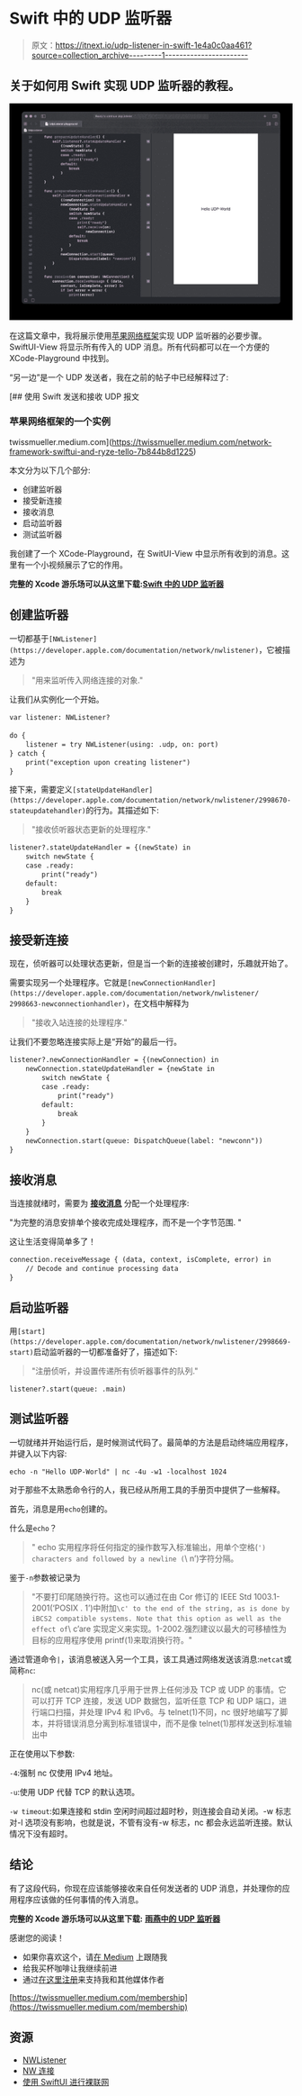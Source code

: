 # Swift 中的 UDP 监听器

> 原文：<https://itnext.io/udp-listener-in-swift-1e4a0c0aa461?source=collection_archive---------1----------------------->

## 关于如何用 Swift 实现 UDP 监听器的教程。

![](img/8482858d051fbf3e2d34c4313903b914.png)

在这篇文章中，我将展示使用[苹果网络框架](https://developer.apple.com/documentation/network)实现 UDP 监听器的必要步骤。SwiftUI-View 将显示所有传入的 UDP 消息。所有代码都可以在一个方便的 XCode-Playground 中找到。

“另一边”是一个 UDP 发送者，我在之前的帖子中已经解释过了:

[](https://twissmueller.medium.com/network-framework-swiftui-and-ryze-tello-7b844b8d1225) [## 使用 Swift 发送和接收 UDP 报文

### 苹果网络框架的一个实例

twissmueller.medium.com](https://twissmueller.medium.com/network-framework-swiftui-and-ryze-tello-7b844b8d1225) 

本文分为以下几个部分:

*   创建监听器
*   接受新连接
*   接收消息
*   启动监听器
*   测试监听器

我创建了一个 XCode-Playground，在 SwitUI-View 中显示所有收到的消息。这里有一个小视频展示了它的作用。

**完整的 Xcode 游乐场可以从这里下载:**[**Swift 中的 UDP 监听器**](https://www.buymeacoffee.com/twissmueller/e/28132)

## 创建监听器

一切都基于`[NWListener](https://developer.apple.com/documentation/network/nwlistener)`，它被描述为

> "用来监听传入网络连接的对象."

让我们从实例化一个开始。

```
var listener: NWListener?

do {
    listener = try NWListener(using: .udp, on: port)
} catch {
    print("exception upon creating listener")
}
```

接下来，需要定义`[stateUpdateHandler](https://developer.apple.com/documentation/network/nwlistener/2998670-stateupdatehandler)`的行为。其描述如下:

> "接收侦听器状态更新的处理程序."

```
listener?.stateUpdateHandler = {(newState) in
    switch newState {
    case .ready:
        print("ready")
    default:
        break
    }
}
```

## 接受新连接

现在，侦听器可以处理状态更新，但是当一个新的连接被创建时，乐趣就开始了。

需要实现另一个处理程序。它就是`[newConnectionHandler](https://developer.apple.com/documentation/network/nwlistener/ 2998663-newconnectionhandler)`，在文档中解释为

> "接收入站连接的处理程序."

让我们不要忽略连接实际上是“开始”的最后一行。

```
listener?.newConnectionHandler = {(newConnection) in
    newConnection.stateUpdateHandler = {newState in
        switch newState {
        case .ready:
            print("ready")
        default:
            break
        }
    }
    newConnection.start(queue: DispatchQueue(label: "newconn"))
}
```

## 接收消息

当连接就绪时，需要为 [**接收消息**](https://developer.apple.com/documentation/network/nwconnection/3020638-receivemessage) 分配一个处理程序:

"为完整的消息安排单个接收完成处理程序，而不是一个字节范围. "

这让生活变得简单多了！

```
connection.receiveMessage { (data, context, isComplete, error) in
    // Decode and continue processing data
}
```

## 启动监听器

用`[start](https://developer.apple.com/documentation/network/nwlistener/2998669-start)`启动监听器的一切都准备好了，描述如下:

> "注册侦听，并设置传递所有侦听器事件的队列."

```
listener?.start(queue: .main)
```

## 测试监听器

一切就绪并开始运行后，是时候测试代码了。最简单的方法是启动终端应用程序，并键入以下内容:

```
echo -n "Hello UDP-World" | nc -4u -w1 -localhost 1024
```

对于那些不太熟悉命令行的人，我已经从所用工具的手册页中提供了一些解释。

首先，消息是用`echo`创建的。

什么是`echo`？

> " echo 实用程序将任何指定的操作数写入标准输出，用单个空格(`') characters and followed by a newline (`\ n’)字符分隔。

鉴于`-n`参数被记录为

> "不要打印尾随换行符。这也可以通过在由 Cor 修订的 IEEE Std 1003.1-2001(‘POSIX . 1’)中附加`\c' to the end of the string, as is done by iBCS2 compatible systems. Note that this option as well as the effect of`\ c’are 实现定义来实现。1-2002.强烈建议以最大的可移植性为目标的应用程序使用 printf(1)来取消换行符。"

通过管道命令`|`，该消息被送入另一个工具，该工具通过网络发送该消息:`netcat`或简称`nc`:

> nc(或 netcat)实用程序几乎用于世界上任何涉及 TCP 或 UDP 的事情。它可以打开 TCP 连接，发送 UDP 数据包，监听任意 TCP 和 UDP 端口，进行端口扫描，并处理 IPv4 和 IPv6。与 telnet(1)不同，nc 很好地编写了脚本，并将错误消息分离到标准错误中，而不是像 telnet(1)那样发送到标准输出中

正在使用以下参数:

`-4`:强制 nc 仅使用 IPv4 地址。

`-u`:使用 UDP 代替 TCP 的默认选项。

`-w timeout`:如果连接和 stdin 空闲时间超过超时秒，则连接会自动关闭。-w 标志对-l 选项没有影响，也就是说，不管有没有-w 标志，nc 都会永远监听连接。默认情况下没有超时。

## 结论

有了这段代码，你现在应该能够接收来自任何发送者的 UDP 消息，并处理你的应用程序应该做的任何事情的传入消息。

**完整的 Xcode 游乐场可以从这里下载:** [**雨燕中的 UDP 监听器**](https://www.buymeacoffee.com/twissmueller/e/28132)

感谢您的阅读！

*   如果你喜欢这个，请[在 Medium](https://twissmueller.medium.com/) 上跟随我
*   给我买杯咖啡让我继续前进
*   通过[在这里注册](https://twissmueller.medium.com/membership)来支持我和其他媒体作者

[https://twissmueller.medium.com/membership](https://twissmueller.medium.com/membership)

## 资源

*   [NWListener](https://developer.apple.com/documentation/network/nwlistener)
*   [NW 连接](https://developer.apple.com/documentation/network/nwconnection)
*   [使用 SwiftUI 进行裸联网](https://marklucking.medium.com/naked-networking-with-swiftui-3f20b809d7f4)
